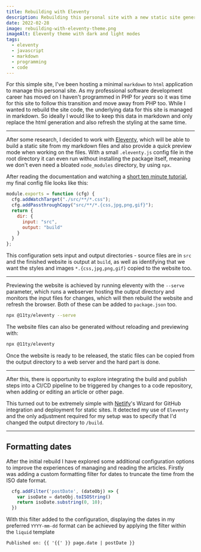 ```yaml
---
title: Rebuilding with Eleventy
description: Rebuilding this personal site with a new static site generator
date: 2022-02-28
image: rebuilding-with-eleventy-theme.png
imageAlt: Eleventy theme with dark and light modes
tags:
  - eleventy
  - javascript
  - markdown
  - programming
  - code
---
```

For this simple site, I've been hosting a minimal `markdown` to `html` application to manage this personal site. As my professional software development career has moved on I haven't programmed in PHP for _years_ so it was time for this site to follow this transition and move away from PHP too. While I wanted to rebuild the site code, the underlying data for this site is managed in markdown. So ideally I would like to keep this data in markdown and only replace the html generation and also refresh the styling at the same time.

---

After some research, I decided to work with [Eleventy](https://www.11ty.dev/), which will be able to build a static site from my markdown files and also provide a quick preview mode when working on the files. With a small `.eleventy.js` config file in the root directory it can even run without installing the package itself, meaning we don't even need a bloated `node_modules` directory, by using `npx`.

After reading the documentation and watching a [short ten minute tutorial](https://www.youtube.com/watch?v=p81J7G1qFAM), my final config file looks like this:

```js
module.exports = function (cfg) {
  cfg.addWatchTarget("./src/**/*.css");
  cfg.addPassthroughCopy("src/**/*.{css,jpg,png,gif}");
  return {
    dir: {
      input: "src",
      output: "build"
    }
  }
};
```

This configuration sets input and output directories - source files are in `src` and the finished website is output at `build`, as well as identifying that we want the styles and images `*.{css,jpg,png,gif}` copied to the website too.

---

Previewing the website is achieved by running eleventy with the `--serve` parameter, which runs a webserver hosting the output directory and monitors the input files for changes, which will then rebuild the website and refresh the browser. Both of these can be added to `package.json` too.

```bash
npx @11ty/eleventy --serve
```

The website files can also be generated without reloading and previewing with:

```bash
npx @11ty/eleventy
```

Once the website is ready to be released, the static files can be copied from the output directory to a web server and the hard part is done.

---

After this, there is opportunity to explore integrating the build and publish steps into a CI/CD pipeline to be triggered by changes to a code repository, when adding or editing an article or other page.

This turned out to be extremely simple with [Netlify]([n](https://www.netlify.com/))'s Wizard for GitHub integration and deployment for static sites. It detected my use of `Eleventy` and the only adjustment required for my setup was to specify that I'd changed the output directory to `/build`.

---

## Formatting dates

After the initial rebuild I have explored some additional configuration options to improve the experiences of managing and reading the articles. Firstly was adding a custom formatting filter for dates to truncate the time from the ISO date format.

```js
  cfg.addFilter('postDate', (dateObj) => {
    var isoDate = dateObj.toISOString()
    return isoDate.substring(0, 10);
  })
```

With this filter added to the configuration, displaying the dates in my preferred `YYYY-mm-dd` format can be achieved by applying the filter within the `liquid` template

```liquid
Published on: {{ '{{' }} page.date | postDate }}
```
